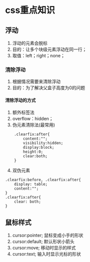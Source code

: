 # css重点知识

## 浮动
1. 浮动的元素会脱标
2. 目的：让多个块级元素浮动在同一行；
3. 取值：left；right；none；

### 清除浮动
1. 根据情况需要来清除浮动
2. 目的：为了解决父盒子高度为0的问题

#### 清除浮动的方式
1. 额外标签法
2. overflow：hidden；
3. 伪元素清除法(最常用)

```
    .clearfix:after{
        content:"";
        visibility:hidden;
        display:block;
        height:0;
        clear:both;
    }
```
4. 双伪元素

```
.clearfix:before, .clearfix:after{
    display: table;
    content:"";
}
.clearfix:after{
    clear: both;
}
```
## 鼠标样式
1. cursor:pointer; 鼠标变成小手的形状
2. cursor:default; 默认形状小箭头
3. cursor:move; 移动时显示的样式
4. cursor:text; 输入时显示光标的形状
